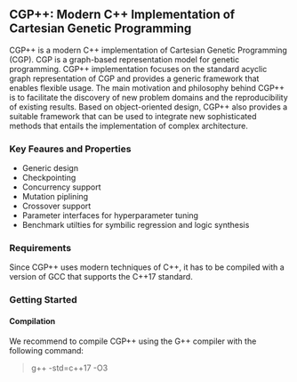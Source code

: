 ## CGP++: Modern C++ Implementation of Cartesian Genetic Programming

CGP++ is a modern C++ implementation of Cartesian Genetic Programming (CGP). CGP is a graph-based
representation model for genetic programming. CGP++ implementation focuses on the standard acyclic graph representation of CGP
and provides a generic framework that enables flexible usage. The main motivation and philosophy behind CGP++ 
is to facilitate the discovery of new problem domains and the reproducibility of existing results. Based on object-oriented design,
CGP++ also provides a suitable framework that can be used to integrate new sophisticated methods that entails the implementation of complex architecture. 

### Key Feaures and Properties

- Generic design
- Checkpointing
- Concurrency support
- Mutation piplining
- Crossover support
- Parameter interfaces for hyperparameter tuning 
- Benchmark utilties for symbilic regression and logic synthesis
  

### Requirements

Since CGP++ uses modern techniques of C++, it has to be compiled with a version of GCC that supports the C++17 standard. 

### Getting Started

#### Compilation 

We recommend to compile CGP++ using the G++ compiler with the following command: 
> g++ -std=c++17 -O3 
